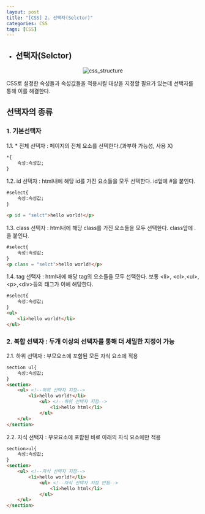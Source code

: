 ```yaml
---
layout: post
title: "[CSS] 2. 선택자(Selctor)"
categories: CSS
tags: [CSS]
---
```


- ## 선택자(Selctor)

<div align="center">

![css_structure](https://user-images.githubusercontent.com/78485996/134347561-c7caf2ca-1480-4e62-a55e-9f319ec926f9.PNG) 

</div>

CSS로 설정한 속성들과 속성값들을 적용시킬 대상을 지정할 필요가 있는데 선택자를 통해 이를 해결한다.

## 선택자의 종류

### 1. 기본선택자
1.1. * 전체 선택자 : 페이지의 전체 요소를 선택한다.(과부하 가능성, 사용 X)

~~~html
*{
    속성:속성값;
}
~~~

1.2. id 선택자 : html내에 해당 id를 가진 요소들을 모두 선택한다. id앞에 #을 붙인다.

~~~html
#select{
    속성:속성값;
}

<p id = "selct">hello world!</p>
~~~

1.3. class 선택자 : html내에 해당 class를 가진 요소들을 모두 선택한다. class앞에 .을 붙인다.

~~~html
#select{
    속성:속성값;
}
<p class = "selct">hello world!</p>
~~~

1.4. tag 선택자 : html내에 해당 tag의 요소들을 모두 선택한다. 보통 \<li>, \<ol>,\<ul>, \<p>,\<div>등의 태그가 이에 해당한다. 

~~~html
#select{
    속성:속성값;
}
<ul>
    <li>hello world!</li>
</ul>
~~~

### 2. 복합 선택자 : 두개 이상의 선택자를 통해 더 세밀한 지정이 가능

2.1. 하위 선택자 : 부모요소에 포함된 모든 자식 요소에 적용

~~~html
section ul{
    속성:속성값;
}
<section>
    <ul> <!--하위 선택자 지정-->
        <li>hello world!</li>
            <ul> <!--하위 선택자 지정-->
                <li>hello html</li>
            </ul>
    </ul>
</section>
~~~


2.2. 자식 선택자 : 부모요소에 포함된 바로 아래의 자식 요소에만 적용

~~~html
section>ul{
    속성:속성값;
}
<section>
    <ul> <!--자식 선택자 지정-->
        <li>hello world!</li>
            <ul> <!--자식 선택자 지정 안됨-->
                <li>hello html</li>
            </ul>
    </ul>
</section>
~~~